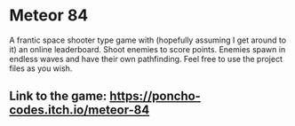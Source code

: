 # Meteor 84
A frantic space shooter type game with (hopefully assuming I get around to it) an online leaderboard. Shoot enemies to score points. Enemies spawn in endless waves and have their own pathfinding. 
Feel free to use the project files as you wish.

## Link to the game: https://poncho-codes.itch.io/meteor-84

